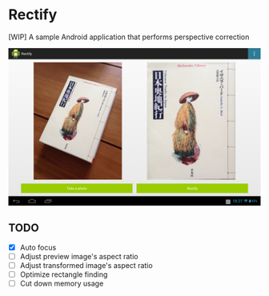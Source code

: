 # Rectify

[WIP] A sample Android application that performs perspective correction

![Sample](sample.png)

## TODO

- [x] Auto focus
- [ ] Adjust preview image's aspect ratio
- [ ] Adjust transformed image's aspect ratio
- [ ] Optimize rectangle finding
- [ ] Cut down memory usage
